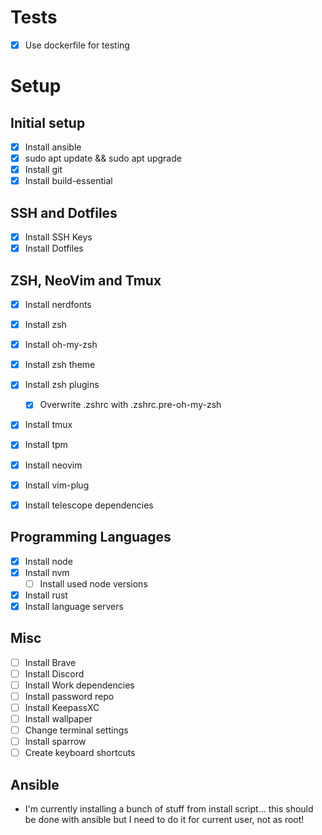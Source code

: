 # Tests

- [X] Use dockerfile for testing

# Setup

## Initial setup

- [x] Install ansible
- [x] sudo apt update && sudo apt upgrade
- [x] Install git
- [x] Install build-essential

## SSH and Dotfiles

- [x] Install SSH Keys
- [X] Install Dotfiles

## ZSH, NeoVim and Tmux

- [X] Install nerdfonts
- [X] Install zsh
- [X] Install oh-my-zsh
- [X] Install zsh theme
- [X] Install zsh plugins
    - [X] Overwrite .zshrc with .zshrc.pre-oh-my-zsh

- [x] Install tmux
- [X] Install tpm

- [X] Install neovim
- [X] Install vim-plug
- [X] Install telescope dependencies


## Programming Languages

- [x] Install node
- [X] Install nvm
    - [ ] Install used node versions
- [X] Install rust
- [x] Install language servers

## Misc

- [ ] Install Brave
- [ ] Install Discord
- [ ] Install Work dependencies
- [ ] Install password repo
- [ ] Install KeepassXC
- [ ] Install wallpaper
- [ ] Change terminal settings
- [ ] Install sparrow
- [ ] Create keyboard shortcuts

## Ansible

- I'm currently installing a bunch of stuff from install script... this should be done with ansible but I need to do it for current user, not as root!
